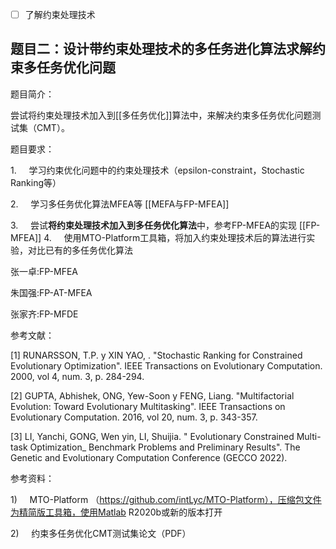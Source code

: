 - [ ] 了解约束处理技术
## 题目二：设计带约束处理技术的多任务进化算法求解约束多任务优化问题

题目简介：

尝试将约束处理技术加入到[[多任务优化]]算法中，来解决约束多任务优化问题测试集（CMT）。

题目要求：

1.     学习约束优化问题中的约束处理技术（epsilon-constraint，Stochastic Ranking等）

2.     学习多任务优化算法MFEA等
[[MEFA与FP-MFEA]]

3.     尝试**将约束处理技术加入到多任务优化算法**中，参考FP-MFEA的实现
[[FP-MFEA]]
4.     使用MTO-Platform工具箱，将加入约束处理技术后的算法进行实验，对比已有的多任务优化算法

张一卓:FP-MFEA

朱国强:FP-AT-MFEA

张家齐:FP-MFDE

参考文献：

[1] RUNARSSON, T.P. y XIN YAO, . "Stochastic Ranking for Constrained Evolutionary Optimization". IEEE Transactions on Evolutionary Computation. 2000, vol 4, num. 3, p. 284-294.

[2] GUPTA, Abhishek, ONG, Yew-Soon y FENG, Liang. "Multifactorial Evolution: Toward Evolutionary Multitasking". IEEE Transactions on Evolutionary Computation. 2016, vol 20, num. 3, p. 343-357.

[3] LI, Yanchi, GONG, Wen yin, LI, Shuijia. " Evolutionary Constrained Multi-task Optimization_ Benchmark Problems and Preliminary Results". The Genetic and Evolutionary Computation Conference (GECCO 2022).

参考资料：

1)     MTO-Platform （https://github.com/intLyc/MTO-Platform），压缩包文件为精简版工具箱，使用Matlab R2020b或新的版本打开

2)     约束多任务优化CMT测试集论文（PDF）